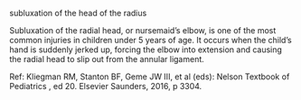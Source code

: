 subluxation of the head of the radius

Subluxation of the radial head, or nursemaid’s elbow, is one of the most common injuries in children under 5 years of age. It occurs when the child’s hand is suddenly jerked up, forcing the elbow into extension and causing the radial head to slip out from the annular ligament.

Ref: Kliegman RM, Stanton BF, Geme JW III, et al (eds): Nelson Textbook of Pediatrics , ed 20. Elsevier Saunders, 2016, p 3304.